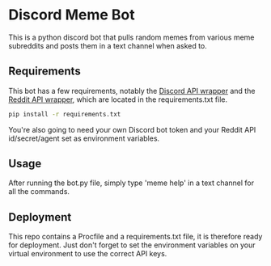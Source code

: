 # Discord Meme Bot

This is a python discord bot that pulls random memes from various meme subreddits and posts them in a text channel when asked to.

## Requirements

This bot has a few requirements, notably the [Discord API wrapper](https://github.com/Rapptz/discord.py) and the [Reddit API wrapper](https://github.com/praw-dev/praw), which are located in the requirements.txt file.

```bash
pip install -r requirements.txt
```
You're also going to need your own Discord bot token and your Reddit API id/secret/agent set as environment variables.

## Usage

After running the bot.py file, simply type 'meme help' in a text channel for all the commands.

## Deployment

This repo contains a Procfile and a requirements.txt file, it is therefore ready for deployment. Just don't forget to set the environment variables on your virtual environment to use the correct API keys.
